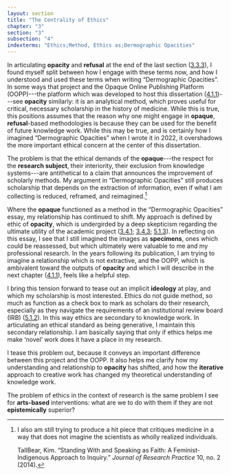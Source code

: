 ```yaml
---
layout: section
title: "The Centrality of Ethics"
chapter: "3"
section: "3"
subsection: "4"
indexterms: "Ethics;Method, Ethics as;Dermographic Opacities"
---
```


In articulating <span data-tooltip aria-haspopup="true" class="has-tip" data-disable-hover="false" tabindex="1" data-title="Opacity is a rights-based philosophical framework that assumes humans have a right to not be known in knowledge systems."><b>opacity</b></span> and <span data-tooltip aria-haspopup="true" class="has-tip" data-disable-hover="false" tabindex="1" data-title="Refusal refers to the moments, actions, and possibilities enabled by denying academic access to personal, cultural, or spiritual materials and knowledge."><b>refusal</b></span> at the end of the last section (<a href="{{ site.baseurl }}/dissertation/3_3_3">3.3.3</a>), I found myself split between how I engage with these terms now, and how I understood and used these terms when writing “Dermographic Opacities”. In some ways that project and the Opaque Online Publishing Platform (OOPP)---the platform which was developed to host this dissertation (<a href="{{ site.baseurl }}/dissertation/4_1_1">4.1.1</a>)---see <span data-tooltip aria-haspopup="true" class="has-tip" data-disable-hover="false" tabindex="1" data-title="Opacity is a rights-based philosophical framework that assumes humans have a right to not be known in knowledge systems."><b>opacity</b></span> similarly: it is an analytical method, which proves useful for critical, necessary scholarship in the history of medicine. While this is true, this positions assumes that the reason why one might engage in <span data-tooltip aria-haspopup="true" class="has-tip" data-disable-hover="false" tabindex="1" data-title="Opacity is a rights-based philosophical framework that assumes humans have a right to not be known in knowledge systems."><b>opaque</b></span>, <span data-tooltip aria-haspopup="true" class="has-tip" data-disable-hover="false" tabindex="1" data-title="Refusal refers to the moments, actions, and possibilities enabled by denying academic access to personal, cultural, or spiritual materials and knowledge."><b>refusal</b></span>-based methodologies is because they can be used for the benefit of future knowledge work. While this may be true, and is certainly how I imagined “Dermographic Opacities” when I wrote it in 2022, it overshadows the more important ethical concern at the center of this dissertation.

The problem is that the ethical demands of the <span data-tooltip aria-haspopup="true" class="has-tip" data-disable-hover="false" tabindex="1" data-title="Opacity is a rights-based philosophical framework that assumes humans have a right to not be known in knowledge systems."><b>opaque</b></span>---the respect for the <span data-tooltip aria-haspopup="true" class="has-tip" data-disable-hover="false" tabindex="1" data-title="The term research subject refers to a human person who has been ingested into a research program, and whose identity, personhood, and body have become the focus of a research program. I think of the subject in a Foucauldian sense: The 'subject' is a pun on the monarchal subject, someone who has no agency under the spectacular power of the sovereign. In this case it the subject lacks agency in relation to the researcher studying them."><b>research subject</b></span>, their interiority, their exclusion from knowledge systems---are antithetical to a claim that announces the improvement of scholarly methods. My argument in “Dermographic Opacities” still produces scholarship that depends on the extraction of information, even if what I am collecting is reduced, reframed, and reimagined.[^fn1]

Where the <span data-tooltip aria-haspopup="true" class="has-tip" data-disable-hover="false" tabindex="1" data-title="Opacity is a rights-based philosophical framework that assumes humans have a right to not be known in knowledge systems."><b>opaque</b></span> functioned as a method in the “Dermographic Opacities” essay, my relationship has continued to shift. My approach is defined by ethic of <span data-tooltip aria-haspopup="true" class="has-tip" data-disable-hover="false" tabindex="1" data-title="Opacity is a rights-based philosophical framework that assumes humans have a right to not be known in knowledge systems."><b>opacity</b></span>, which is undergirded by a deep skepticism regarding the ultimate utility of the academic project (<a href="{{ site.baseurl }}/dissertation/3_4_1">3.4.1</a>; <a href="{{ site.baseurl }}/dissertation/3_4_3">3.4.3</a>; <a href="{{ site.baseurl }}/dissertation/5_1_3">5.1.3</a>). In reflecting on this essay, I see that I still imagined the images as <span data-tooltip aria-haspopup="true" class="has-tip" data-disable-hover="false" tabindex="1" data-title="Specimen refers to any naturally occurring phenomenon that has been extracted from its original context and placed within a knowledge framework to understand and describe that phenomenon."><b>specimens</b></span>, ones which could be reassessed, but which ultimately were valuable to me and my professional research. In the years following its publication, I am trying to imagine a relationship which is not extractive, and the OOPP, which is ambivalent toward the outputs of <span data-tooltip aria-haspopup="true" class="has-tip" data-disable-hover="false" tabindex="1" data-title="Opacity is a rights-based philosophical framework that assumes humans have a right to not be known in knowledge systems."><b>opacity</b></span> and which I will describe in the next chapter (<a href="{{ site.baseurl }}/dissertation/4_1_1">4.1.1</a>), feels like a helpful step.

I bring this tension forward to tease out an implicit <span data-tooltip aria-haspopup="true" class="has-tip" data-disable-hover="false" tabindex="1" data-title="Ideology refers to a generally agreed upon understanding of a phenomenon or cultural idea. Ideologies are like the air we breathe, in that they are pervasive and difficult to see without some framework to understand them."><b>ideology</b></span> at play, and which my scholarship is most interested. Ethics do not guide method, so much as function as a check box to mark as scholars do their research, especially as they navigate the requirements of an institutional review board (IRB) (<a href="{{ site.baseurl }}/dissertation/5_1_2">5.1.2</a>). In this way ethics are secondary to knowledge work. In articulating an ethical standard as being generative, I maintain this secondary relationship. I am basically saying that only if ethics helps me make ‘novel’ work does it have a place in my research.

I tease this problem out, because it conveys an important difference between this project and the OOPP. It also helps me clarify how my understanding and relationship to <span data-tooltip aria-haspopup="true" class="has-tip" data-disable-hover="false" tabindex="1" data-title="Opacity is a rights-based philosophical framework that assumes humans have a right to not be known in knowledge systems."><b>opacity</b></span> has shifted, and how the <span data-tooltip aria-haspopup="true" class="has-tip" data-disable-hover="false" tabindex="1" data-title="Iterative, here, refers to a process of learning in which completed projects are analyzed after their completion. This analysis allows for future projects to be more successful, and to address new, but related concepts."><b>iterative</b></span> approach to creative work has changed my theoretical understanding of knowledge work. 

The problem of ethics in the context of research is the same problem I see for <span data-tooltip aria-haspopup="true" class="has-tip" data-disable-hover="false" tabindex="1" data-title="Arts-based methods refer to any research method that applies creative activity as a research method. This can include traditional arts like painting, sculpture, or dance, or more complex conceptual or multi-media approaches."><b>arts-based</b></span> interventions: what are we to do with them if they are not <span data-tooltip aria-haspopup="true" class="has-tip" data-disable-hover="false" tabindex="1" data-title="Epistemics is a philosophical term referring to the study of knowledge. I use it to talk about the entwined practices of scientific culture, its arguments, and its methodologies."><b>epistemically</b></span> superior?

<div class="style-divider">
 	<div class="line"></div>
</div>

[^fn1]: I also am still trying to produce a hit piece that critiques medicine in a way that does not imagine the scientists as wholly realized individuals.
	
	TallBear, Kim. “Standing With and Speaking as Faith: A Feminist-Indigenous Approach to Inquiry.” *Journal of Research Practice* 10, no. 2 (2014).